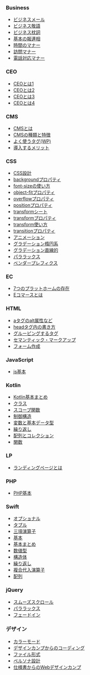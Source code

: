### Business
- [ビジネスメール](https://github.com/B0elena/TIL/blob/main/Business/%E3%83%93%E3%82%B8%E3%83%8D%E3%82%B9%E3%83%A1%E3%83%BC%E3%83%AB.md)
- [ビジネス敬語](https://github.com/B0elena/TIL/blob/main/Business/%E3%83%93%E3%82%B8%E3%83%8D%E3%82%B9%E6%95%AC%E8%AA%9E.md)
- [ビジネス枕詞](https://github.com/B0elena/TIL/blob/main/Business/%E3%83%93%E3%82%B8%E3%83%8D%E3%82%B9%E6%9E%95%E8%A9%9E.md)
- [基本の報連相](https://github.com/B0elena/TIL/blob/main/Business/%E5%9F%BA%E6%9C%AC%E3%81%AE%E5%A0%B1%E9%80%A3%E7%9B%B8.md)
- [時間のマナー](https://github.com/B0elena/TIL/blob/main/Business/%E6%99%82%E9%96%93%E3%81%AE%E3%83%9E%E3%83%8A%E3%83%BC.md)
- [訪問マナー](https://github.com/B0elena/TIL/blob/main/Business/%E8%A8%AA%E5%95%8F%E3%83%9E%E3%83%8A%E3%83%BC.md)
- [電話対応マナー](https://github.com/B0elena/TIL/blob/main/Business/%E9%9B%BB%E8%A9%B1%E5%AF%BE%E5%BF%9C%E3%83%9E%E3%83%8A%E3%83%BC.md)
### CEO
- [CEOとは1](https://github.com/B0elena/TIL/blob/main/CEO/CEO%E3%81%A8%E3%81%AF1.md)
- [CEOとは2](https://github.com/B0elena/TIL/blob/main/CEO/CEO%E3%81%A8%E3%81%AF2.md)
- [CEOとは3](https://github.com/B0elena/TIL/blob/main/CEO/CEO%E3%81%A8%E3%81%AF3.md)
- [CEOとは4](https://github.com/B0elena/TIL/blob/main/CEO/CEO%E3%81%A8%E3%81%AF4.md)
### CMS
- [CMSとは](https://github.com/B0elena/TIL/blob/main/CMS/CMS%E3%81%A8%E3%81%AF.md)
- [CMSの種類と特徴](https://github.com/B0elena/TIL/blob/main/CMS/CMS%E3%81%AE%E7%A8%AE%E9%A1%9E%E3%81%A8%E7%89%B9%E5%BE%B4.md)
- [よく使うタグ(WP)](https://github.com/B0elena/TIL/blob/main/CMS/%E3%82%88%E3%81%8F%E4%BD%BF%E3%81%86%E3%82%BF%E3%82%B0(WP).md)
- [導入するメリット](https://github.com/B0elena/TIL/blob/main/CMS/%E5%B0%8E%E5%85%A5%E3%81%99%E3%82%8B%E3%83%A1%E3%83%AA%E3%83%83%E3%83%88.md)

### CSS
- [CSS設計](https://github.com/B0elena/TIL/blob/main/CSS/CSS%E8%A8%AD%E8%A8%88.md)
- [backgroundプロパティ](https://github.com/B0elena/TIL/blob/main/CSS/background%E3%83%97%E3%83%AD%E3%83%91%E3%83%86%E3%82%A3.md)
- [font-sizeの使い方](https://github.com/B0elena/TIL/blob/main/CSS/font-size%E3%81%AE%E4%BD%BF%E3%81%84%E6%96%B9.md)
- [object-fitプロパティ](https://github.com/B0elena/TIL/blob/main/CSS/object-fit%E3%83%97%E3%83%AD%E3%83%91%E3%83%86%E3%82%A3.md)
- [overflowプロパティ](https://github.com/B0elena/TIL/blob/main/CSS/overflow%E3%83%97%E3%83%AD%E3%83%91%E3%83%86%E3%82%A3.md)
- [positionプロパティ](https://github.com/B0elena/TIL/blob/main/CSS/position%E3%83%97%E3%83%AD%E3%83%91%E3%83%86%E3%82%A3.md)
- [transformシート](https://github.com/B0elena/TIL/blob/main/CSS/transform%E3%82%B7%E3%83%BC%E3%83%88.md)
- [transformプロパティ](https://github.com/B0elena/TIL/blob/main/CSS/transform%E3%83%97%E3%83%AD%E3%83%91%E3%83%86%E3%82%A3.md)
- [transform使い方](https://github.com/B0elena/TIL/blob/main/CSS/transform%E4%BD%BF%E3%81%84%E6%96%B9.md)
- [transitionプロパティ](https://github.com/B0elena/TIL/blob/main/CSS/transition%E3%83%97%E3%83%AD%E3%83%91%E3%83%86%E3%82%A3.md)
- [アニメーション](https://github.com/B0elena/TIL/blob/main/CSS/%E3%82%A2%E3%83%8B%E3%83%A1%E3%83%BC%E3%82%B7%E3%83%A7%E3%83%B3.md)
- [グラデーション楕円系](https://github.com/B0elena/TIL/blob/main/CSS/%E3%82%B0%E3%83%A9%E3%83%87%E3%83%BC%E3%82%B7%E3%83%A7%E3%83%B3%E6%A5%95%E5%86%86%E7%B3%BB.md)
- [グラデーション直線的](https://github.com/B0elena/TIL/blob/main/CSS/%E3%82%B0%E3%83%A9%E3%83%87%E3%83%BC%E3%82%B7%E3%83%A7%E3%83%B3%E7%9B%B4%E7%B7%9A%E7%9A%84.md)
- [パララックス](https://github.com/B0elena/TIL/blob/main/CSS/%E3%83%91%E3%83%A9%E3%83%A9%E3%83%83%E3%82%AF%E3%82%B9.md)
- [ベンダープレフィクス](https://github.com/B0elena/TIL/blob/main/CSS/%E3%83%99%E3%83%B3%E3%83%80%E3%83%BC%E3%83%97%E3%83%AC%E3%83%95%E3%82%A3%E3%82%AF%E3%82%B9.md)

### EC
- [7つのプラットホームの存在](https://github.com/B0elena/TIL/blob/main/EC/7%E3%81%A4%E3%81%AE%E3%83%97%E3%83%A9%E3%83%83%E3%83%88%E3%83%9B%E3%83%BC%E3%83%A0%E3%81%AE%E5%AD%98%E5%9C%A8.md)
- [Eコマースとは](https://github.com/B0elena/TIL/blob/main/EC/e%E3%82%B3%E3%83%9E%E3%83%BC%E3%82%B9%E3%81%A8%E3%81%AF.md)

### HTML
- [aタグのalt属性など](https://github.com/B0elena/TIL/blob/main/HTML/a%E3%82%BF%E3%82%B0%E3%81%AEalt%E5%B1%9E%E6%80%A7%E3%81%AA%E3%81%A9.md)
- [headタグ内の書き方](https://github.com/B0elena/TIL/blob/main/HTML/head%E3%82%BF%E3%82%B0%E5%86%85%E3%81%AE%E6%9B%B8%E3%81%8D%E6%96%B9.md)
- [グルーピングするタグ](https://github.com/B0elena/TIL/blob/main/HTML/%E3%82%B0%E3%83%AB%E3%83%BC%E3%83%94%E3%83%B3%E3%82%B0%E3%81%99%E3%82%8B%E3%82%BF%E3%82%B0.md)
- [セマンティック・マークアップ](https://github.com/B0elena/TIL/blob/main/HTML/%E3%82%BB%E3%83%9E%E3%83%B3%E3%83%86%E3%82%A3%E3%83%83%E3%82%AF%E3%83%BB%E3%83%9E%E3%83%BC%E3%82%AF%E3%82%A2%E3%83%83%E3%83%97.md)
- [フォーム作成](https://github.com/B0elena/TIL/blob/main/HTML/%E3%83%95%E3%82%A9%E3%83%BC%E3%83%A0%E4%BD%9C%E6%88%90.md)

### JavaScript
- [js基本](https://github.com/B0elena/TIL/blob/main/JavaScript/js%E5%9F%BA%E6%9C%AC.md)

### Kotlin
- [Kotlin基本まとめ](https://github.com/B0elena/TIL/blob/main/Kotlin/Kotlin%E5%9F%BA%E6%9C%AC%E3%81%BE%E3%81%A8%E3%82%81.md)
- [クラス](https://github.com/B0elena/TIL/blob/main/Kotlin/%E3%82%AF%E3%83%A9%E3%82%B9.md)
- [スコープ関数](https://github.com/B0elena/TIL/blob/main/Kotlin/%E3%82%B9%E3%82%B3%E3%83%BC%E3%83%97%E9%96%A2%E6%95%B0.md)
- [制御構造](https://github.com/B0elena/TIL/blob/main/Kotlin/%E5%88%B6%E5%BE%A1%E6%A7%8B%E9%80%A0.md)
- [変数と基本データ型](https://github.com/B0elena/TIL/blob/main/Kotlin/%E5%A4%89%E6%95%B0%E3%81%A8%E5%9F%BA%E6%9C%AC%E3%83%87%E3%83%BC%E3%82%BF.md)
- [繰り返し](https://github.com/B0elena/TIL/blob/main/Kotlin/%E7%B9%B0%E3%82%8A%E8%BF%94%E3%81%97.md)
- [配列とコレクション](https://github.com/B0elena/TIL/blob/main/Kotlin/%E9%85%8D%E5%88%97%E3%81%A8%E3%82%B3%E3%83%AC%E3%82%AF%E3%82%B7%E3%83%A7%E3%83%B3.md)
- [関数](https://github.com/B0elena/TIL/blob/main/Kotlin/%E9%96%A2%E6%95%B0.md)

### LP
- [ランディングページとは](https://github.com/B0elena/TIL/blob/main/LP/%E3%83%A9%E3%83%B3%E3%83%87%E3%82%A3%E3%83%B3%E3%82%B0%E3%83%9A%E3%83%BC%E3%82%B8%E3%81%A8%E3%81%AF.md)

### PHP
- [PHP基本](https://github.com/B0elena/TIL/blob/main/PHP/%E5%9F%BA%E6%9C%AC.md)

### Swift
- [オプショナル](https://github.com/B0elena/TIL/blob/main/Swift/%E3%82%AA%E3%83%97%E3%82%B7%E3%83%A7%E3%83%8A%E3%83%AB.md)
- [タプル](https://github.com/B0elena/TIL/blob/main/Swift/%E3%82%BF%E3%83%97%E3%83%AB.md)
- [三項演算子](https://github.com/B0elena/TIL/blob/main/Swift/%E4%B8%89%E9%A0%85%E6%BC%94%E7%AE%97%E5%AD%90.md)
- [基本](https://github.com/B0elena/TIL/blob/main/Swift/%E5%9F%BA%E6%9C%AC.md)
- [基本まとめ]()
- [数値型]()
- [構造体]()
- [繰り返し]()
- [複合代入演算子]()
- [配列]()

### jQuery
- [スムーズスクロール](https://github.com/B0elena/TIL/blob/main/jQuery/%E3%82%B9%E3%83%A0%E3%83%BC%E3%82%BA%E3%82%B9%E3%82%AF%E3%83%AD%E3%83%BC%E3%83%AB.md)
- [パララックス](https://github.com/B0elena/TIL/blob/main/jQuery/%E3%83%91%E3%83%A9%E3%83%A9%E3%83%83%E3%82%AF%E3%82%B9.md)
- [フェードイン](https://github.com/B0elena/TIL/blob/main/jQuery/%E3%83%95%E3%82%A7%E3%83%BC%E3%83%89%E3%82%A4%E3%83%B3.md)

### デザイン
- [カラーモード](https://github.com/B0elena/TIL/blob/main/%E3%83%87%E3%82%B6%E3%82%A4%E3%83%B3/%E3%82%AB%E3%83%A9%E3%83%BC%E3%83%A2%E3%83%BC%E3%83%89.md)
- [デザインカンプからのコーディング](https://github.com/B0elena/TIL/blob/main/%E3%83%87%E3%82%B6%E3%82%A4%E3%83%B3/%E3%83%87%E3%82%B6%E3%82%A4%E3%83%B3%E3%82%AB%E3%83%B3%E3%83%97%E3%81%8B%E3%82%89%E3%81%AE%E3%82%B3%E3%83%BC%E3%83%87%E3%82%A3%E3%83%B3%E3%82%B0.md)
- [ファイル形式](https://github.com/B0elena/TIL/blob/main/%E3%83%87%E3%82%B6%E3%82%A4%E3%83%B3/%E3%83%95%E3%82%A1%E3%82%A4%E3%83%AB%E5%BD%A2%E5%BC%8F.md)
- [ペルソナ設計](https://github.com/B0elena/TIL/blob/main/%E3%83%87%E3%82%B6%E3%82%A4%E3%83%B3/%E3%83%9A%E3%83%AB%E3%82%BD%E3%83%8A%E8%A8%AD%E8%A8%88.md)
- [仕様書からのWebデザインカンプ](https://github.com/B0elena/TIL/blob/main/%E3%83%87%E3%82%B6%E3%82%A4%E3%83%B3/%E4%BB%95%E6%A7%98%E6%9B%B8%E3%81%8B%E3%82%89%E3%81%AEWeb%E3%83%87%E3%82%B6%E3%82%A4%E3%83%B3%E3%82%AB%E3%83%B3%E3%83%97.md)
